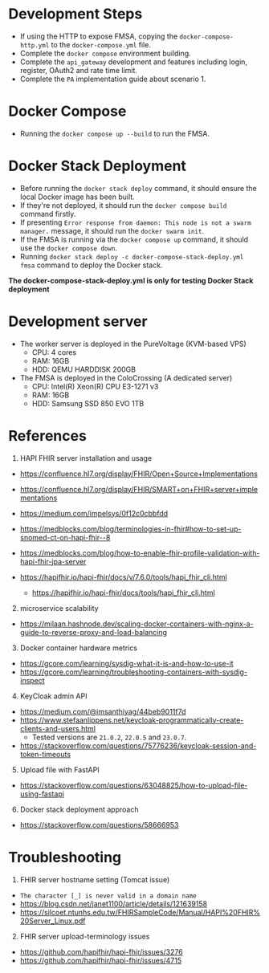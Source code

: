 # Development Steps

- If using the HTTP to expose FMSA, copying the `docker-compose-http.yml` to the `docker-compose.yml` file.
- Complete the `docker compose` environment building.
- Complete the `api_gateway` development and features including login, register, OAuth2 and rate time limit.
- Complete the `PA` implementation guide about scenario 1.

# Docker Compose

- Running the `docker compose up --build` to run the FMSA.

# Docker Stack Deployment

- Before running the `docker stack deploy` command, it should ensure the local Docker image has been built.
- If they're not deployed, it should run the `docker compose build` command firstly.
- If presenting `Error response from daemon: This node is not a swarm manager.` message, it should run the `docker swarm init`.
- If the FMSA is running via the `docker compose up` command, it should use the `docker compose down`.
- Running `docker stack deploy -c docker-compose-stack-deploy.yml fmsa` command to deploy the Docker stack.

**The docker-compose-stack-deploy.yml is only for testing Docker Stack deployment**

# Development server

- The worker server is deployed in the PureVoltage (KVM-based VPS)
  - CPU: 4 cores
  - RAM: 16GB
  - HDD: QEMU HARDDISK 200GB
- The FMSA is deployed in the ColoCrossing (A dedicated server)
  - CPU: Intel(R) Xeon(R) CPU E3-1271 v3
  - RAM: 16GB
  - HDD: Samsung SSD 850 EVO 1TB

# References

1. HAPI FHIR server installation and usage

- https://confluence.hl7.org/display/FHIR/Open+Source+Implementations
- https://confluence.hl7.org/display/FHIR/SMART+on+FHIR+server+implementations
- https://medium.com/impelsys/0f12c0cbbfdd

- https://medblocks.com/blog/terminologies-in-fhir#how-to-set-up-snomed-ct-on-hapi-fhir--8
- https://medblocks.com/blog/how-to-enable-fhir-profile-validation-with-hapi-fhir-jpa-server
- https://hapifhir.io/hapi-fhir/docs/v/7.6.0/tools/hapi_fhir_cli.html
  - https://hapifhir.io/hapi-fhir/docs/tools/hapi_fhir_cli.html

2. microservice scalability

- https://milaan.hashnode.dev/scaling-docker-containers-with-nginx-a-guide-to-reverse-proxy-and-load-balancing

3. Docker container hardware metrics

- https://gcore.com/learning/sysdig-what-it-is-and-how-to-use-it
- https://gcore.com/learning/troubleshooting-containers-with-sysdig-inspect

4. KeyCloak admin API

- https://medium.com/@imsanthiyag/44beb9011f7d
- https://www.stefaanlippens.net/keycloak-programmatically-create-clients-and-users.html
  - Tested versions are `21.0.2`, `22.0.5` and `23.0.7`.
- https://stackoverflow.com/questions/75776236/keycloak-session-and-token-timeouts

5. Upload file with FastAPI

- https://stackoverflow.com/questions/63048825/how-to-upload-file-using-fastapi

6. Docker stack deployment approach

- https://stackoverflow.com/questions/58666953

# Troubleshooting

1. FHIR server hostname setting (Tomcat issue)

- `The character [_] is never valid in a domain name`
- https://blog.csdn.net/janet1100/article/details/121639158
- https://silcoet.ntunhs.edu.tw/FHIRSampleCode/Manual/HAPI%20FHIR%20Server_Linux.pdf

2. FHIR server upload-terminology issues

- https://github.com/hapifhir/hapi-fhir/issues/3276
- https://github.com/hapifhir/hapi-fhir/issues/4715
